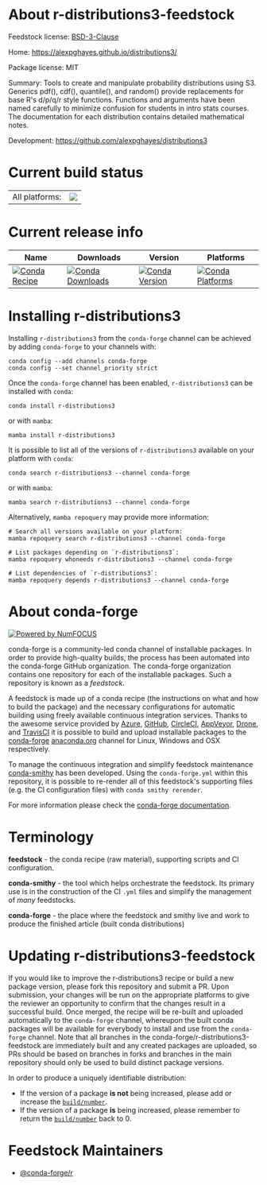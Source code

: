 About r-distributions3-feedstock
================================

Feedstock license: [BSD-3-Clause](https://github.com/conda-forge/r-distributions3-feedstock/blob/main/LICENSE.txt)

Home: https://alexpghayes.github.io/distributions3/

Package license: MIT

Summary: Tools to create and manipulate probability distributions using S3.  Generics pdf(), cdf(), quantile(), and random() provide replacements for base R's d/p/q/r style functions.  Functions and arguments have been named carefully to minimize confusion for students in intro stats courses. The documentation for each distribution contains detailed mathematical notes.

Development: https://github.com/alexpghayes/distributions3

Current build status
====================


<table><tr><td>All platforms:</td>
    <td>
      <a href="https://dev.azure.com/conda-forge/feedstock-builds/_build/latest?definitionId=19706&branchName=main">
        <img src="https://dev.azure.com/conda-forge/feedstock-builds/_apis/build/status/r-distributions3-feedstock?branchName=main">
      </a>
    </td>
  </tr>
</table>

Current release info
====================

| Name | Downloads | Version | Platforms |
| --- | --- | --- | --- |
| [![Conda Recipe](https://img.shields.io/badge/recipe-r--distributions3-green.svg)](https://anaconda.org/conda-forge/r-distributions3) | [![Conda Downloads](https://img.shields.io/conda/dn/conda-forge/r-distributions3.svg)](https://anaconda.org/conda-forge/r-distributions3) | [![Conda Version](https://img.shields.io/conda/vn/conda-forge/r-distributions3.svg)](https://anaconda.org/conda-forge/r-distributions3) | [![Conda Platforms](https://img.shields.io/conda/pn/conda-forge/r-distributions3.svg)](https://anaconda.org/conda-forge/r-distributions3) |

Installing r-distributions3
===========================

Installing `r-distributions3` from the `conda-forge` channel can be achieved by adding `conda-forge` to your channels with:

```
conda config --add channels conda-forge
conda config --set channel_priority strict
```

Once the `conda-forge` channel has been enabled, `r-distributions3` can be installed with `conda`:

```
conda install r-distributions3
```

or with `mamba`:

```
mamba install r-distributions3
```

It is possible to list all of the versions of `r-distributions3` available on your platform with `conda`:

```
conda search r-distributions3 --channel conda-forge
```

or with `mamba`:

```
mamba search r-distributions3 --channel conda-forge
```

Alternatively, `mamba repoquery` may provide more information:

```
# Search all versions available on your platform:
mamba repoquery search r-distributions3 --channel conda-forge

# List packages depending on `r-distributions3`:
mamba repoquery whoneeds r-distributions3 --channel conda-forge

# List dependencies of `r-distributions3`:
mamba repoquery depends r-distributions3 --channel conda-forge
```


About conda-forge
=================

[![Powered by
NumFOCUS](https://img.shields.io/badge/powered%20by-NumFOCUS-orange.svg?style=flat&colorA=E1523D&colorB=007D8A)](https://numfocus.org)

conda-forge is a community-led conda channel of installable packages.
In order to provide high-quality builds, the process has been automated into the
conda-forge GitHub organization. The conda-forge organization contains one repository
for each of the installable packages. Such a repository is known as a *feedstock*.

A feedstock is made up of a conda recipe (the instructions on what and how to build
the package) and the necessary configurations for automatic building using freely
available continuous integration services. Thanks to the awesome service provided by
[Azure](https://azure.microsoft.com/en-us/services/devops/), [GitHub](https://github.com/),
[CircleCI](https://circleci.com/), [AppVeyor](https://www.appveyor.com/),
[Drone](https://cloud.drone.io/welcome), and [TravisCI](https://travis-ci.com/)
it is possible to build and upload installable packages to the
[conda-forge](https://anaconda.org/conda-forge) [anaconda.org](https://anaconda.org/)
channel for Linux, Windows and OSX respectively.

To manage the continuous integration and simplify feedstock maintenance
[conda-smithy](https://github.com/conda-forge/conda-smithy) has been developed.
Using the ``conda-forge.yml`` within this repository, it is possible to re-render all of
this feedstock's supporting files (e.g. the CI configuration files) with ``conda smithy rerender``.

For more information please check the [conda-forge documentation](https://conda-forge.org/docs/).

Terminology
===========

**feedstock** - the conda recipe (raw material), supporting scripts and CI configuration.

**conda-smithy** - the tool which helps orchestrate the feedstock.
                   Its primary use is in the construction of the CI ``.yml`` files
                   and simplify the management of *many* feedstocks.

**conda-forge** - the place where the feedstock and smithy live and work to
                  produce the finished article (built conda distributions)


Updating r-distributions3-feedstock
===================================

If you would like to improve the r-distributions3 recipe or build a new
package version, please fork this repository and submit a PR. Upon submission,
your changes will be run on the appropriate platforms to give the reviewer an
opportunity to confirm that the changes result in a successful build. Once
merged, the recipe will be re-built and uploaded automatically to the
`conda-forge` channel, whereupon the built conda packages will be available for
everybody to install and use from the `conda-forge` channel.
Note that all branches in the conda-forge/r-distributions3-feedstock are
immediately built and any created packages are uploaded, so PRs should be based
on branches in forks and branches in the main repository should only be used to
build distinct package versions.

In order to produce a uniquely identifiable distribution:
 * If the version of a package **is not** being increased, please add or increase
   the [``build/number``](https://docs.conda.io/projects/conda-build/en/latest/resources/define-metadata.html#build-number-and-string).
 * If the version of a package **is** being increased, please remember to return
   the [``build/number``](https://docs.conda.io/projects/conda-build/en/latest/resources/define-metadata.html#build-number-and-string)
   back to 0.

Feedstock Maintainers
=====================

* [@conda-forge/r](https://github.com/conda-forge/r/)

